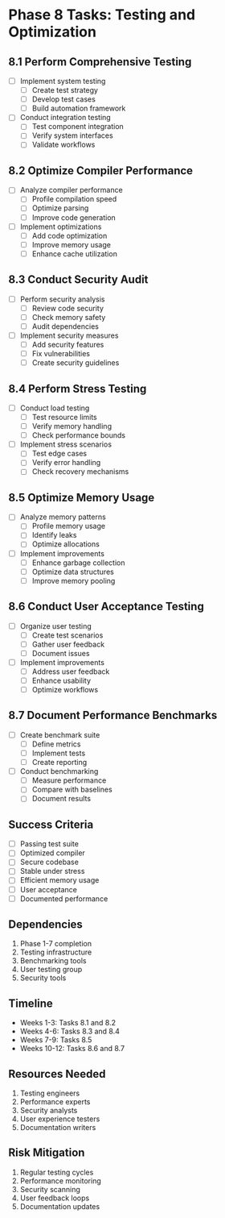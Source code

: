 # Phase 8 Tasks: Testing and Optimization

## 8.1 Perform Comprehensive Testing
- [ ] Implement system testing
  - [ ] Create test strategy
  - [ ] Develop test cases
  - [ ] Build automation framework
- [ ] Conduct integration testing
  - [ ] Test component integration
  - [ ] Verify system interfaces
  - [ ] Validate workflows

## 8.2 Optimize Compiler Performance
- [ ] Analyze compiler performance
  - [ ] Profile compilation speed
  - [ ] Optimize parsing
  - [ ] Improve code generation
- [ ] Implement optimizations
  - [ ] Add code optimization
  - [ ] Improve memory usage
  - [ ] Enhance cache utilization

## 8.3 Conduct Security Audit
- [ ] Perform security analysis
  - [ ] Review code security
  - [ ] Check memory safety
  - [ ] Audit dependencies
- [ ] Implement security measures
  - [ ] Add security features
  - [ ] Fix vulnerabilities
  - [ ] Create security guidelines

## 8.4 Perform Stress Testing
- [ ] Conduct load testing
  - [ ] Test resource limits
  - [ ] Verify memory handling
  - [ ] Check performance bounds
- [ ] Implement stress scenarios
  - [ ] Test edge cases
  - [ ] Verify error handling
  - [ ] Check recovery mechanisms

## 8.5 Optimize Memory Usage
- [ ] Analyze memory patterns
  - [ ] Profile memory usage
  - [ ] Identify leaks
  - [ ] Optimize allocations
- [ ] Implement improvements
  - [ ] Enhance garbage collection
  - [ ] Optimize data structures
  - [ ] Improve memory pooling

## 8.6 Conduct User Acceptance Testing
- [ ] Organize user testing
  - [ ] Create test scenarios
  - [ ] Gather user feedback
  - [ ] Document issues
- [ ] Implement improvements
  - [ ] Address user feedback
  - [ ] Enhance usability
  - [ ] Optimize workflows

## 8.7 Document Performance Benchmarks
- [ ] Create benchmark suite
  - [ ] Define metrics
  - [ ] Implement tests
  - [ ] Create reporting
- [ ] Conduct benchmarking
  - [ ] Measure performance
  - [ ] Compare with baselines
  - [ ] Document results

## Success Criteria
- [ ] Passing test suite
- [ ] Optimized compiler
- [ ] Secure codebase
- [ ] Stable under stress
- [ ] Efficient memory usage
- [ ] User acceptance
- [ ] Documented performance

## Dependencies
1. Phase 1-7 completion
2. Testing infrastructure
3. Benchmarking tools
4. User testing group
5. Security tools

## Timeline
- Weeks 1-3: Tasks 8.1 and 8.2
- Weeks 4-6: Tasks 8.3 and 8.4
- Weeks 7-9: Tasks 8.5
- Weeks 10-12: Tasks 8.6 and 8.7

## Resources Needed
1. Testing engineers
2. Performance experts
3. Security analysts
4. User experience testers
5. Documentation writers

## Risk Mitigation
1. Regular testing cycles
2. Performance monitoring
3. Security scanning
4. User feedback loops
5. Documentation updates 